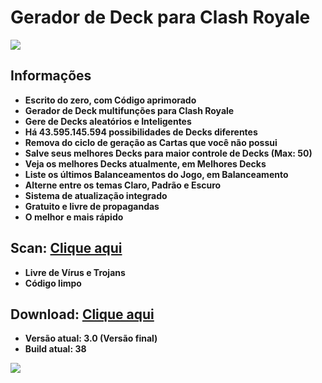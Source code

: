 # Gerador de Deck para Clash Royale

<img align="center" src="https://i.imgur.com/V5M7nPJ.jpg">

## Informações
- **Escrito do zero, com Código aprimorado**
- **Gerador de Deck multifunções para Clash Royale**
- **Gere de Decks aleatórios e Inteligentes**
- **Há 43.595.145.594 possibilidades de Decks diferentes**
- **Remova do ciclo de geração as Cartas que você não possui**
- **Salve seus melhores Decks para maior controle de Decks (Max: 50)**
- **Veja os melhores Decks atualmente, em Melhores Decks**
- **Liste os últimos Balanceamentos do Jogo, em Balanceamento**
- **Alterne entre os temas Claro, Padrão e Escuro**
- **Sistema de atualização integrado**
- **Gratuito e livre de propagandas**
- **O melhor e mais rápido**

## Scan: [Clique aqui](https://www.virustotal.com/#/file/6f40ef22fb849d361503866faa71c7a259985eb77655626f35d45e27e61f8d5e/detection)
- **Livre de Vírus e Trojans**
- **Código limpo**

## Download: [Clique aqui](https://drive.google.com/uc?authuser=0&id=1vuXyuBnBiT8DRhQUed6OYj3OwsCb-eQH&export=download)
- **Versão atual: 3.0 (Versão final)**
- **Build atual: 38**

<img align="center" src="https://i.imgur.com/YDp4QDK.jpg">